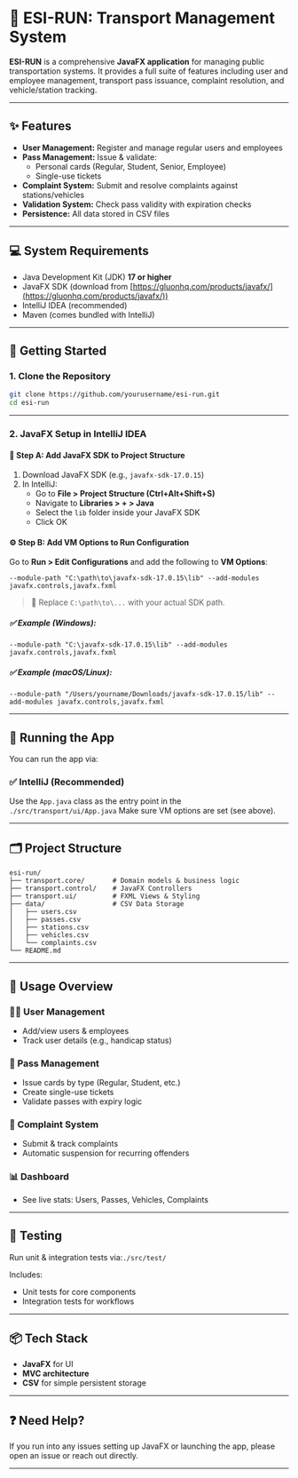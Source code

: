# 🚌 ESI-RUN: Transport Management System

**ESI-RUN** is a comprehensive **JavaFX application** for managing public transportation systems. It provides a full suite of features including user and employee management, transport pass issuance, complaint resolution, and vehicle/station tracking.

---

## ✨ Features

- **User Management:** Register and manage regular users and employees
- **Pass Management:** Issue & validate:
    - Personal cards (Regular, Student, Senior, Employee)
    - Single-use tickets
- **Complaint System:** Submit and resolve complaints against stations/vehicles
- **Validation System:** Check pass validity with expiration checks
- **Persistence:** All data stored in CSV files

---

## 💻 System Requirements

- Java Development Kit (JDK) **17 or higher**
- JavaFX SDK (download from [https://gluonhq.com/products/javafx/](https://gluonhq.com/products/javafx/))
- IntelliJ IDEA (recommended)
- Maven (comes bundled with IntelliJ)

---

## 🚀 Getting Started

### 1. Clone the Repository

```bash
git clone https://github.com/yourusername/esi-run.git
cd esi-run
```

---

### 2. JavaFX Setup in IntelliJ IDEA

#### 📂 Step A: Add JavaFX SDK to Project Structure

1. Download JavaFX SDK (e.g., `javafx-sdk-17.0.15`)
2. In IntelliJ:
    - Go to **File > Project Structure (Ctrl+Alt+Shift+S)**
    - Navigate to **Libraries > + > Java**
    - Select the `lib` folder inside your JavaFX SDK
    - Click OK

#### ⚙️ Step B: Add VM Options to Run Configuration

Go to **Run > Edit Configurations** and add the following to **VM Options**:

```
--module-path "C:\path\to\javafx-sdk-17.0.15\lib" --add-modules javafx.controls,javafx.fxml
```

> 🔁 Replace `C:\path\to\...` with your actual SDK path.

##### ✅ Example (Windows):

```
--module-path "C:\javafx-sdk-17.0.15\lib" --add-modules javafx.controls,javafx.fxml
```

##### ✅ Example (macOS/Linux):

```
--module-path "/Users/yourname/Downloads/javafx-sdk-17.0.15/lib" --add-modules javafx.controls,javafx.fxml
```

---

## 🧪 Running the App

You can run the app via:

### ✅ IntelliJ (Recommended)
Use the `App.java` class as the entry point in the `./src/transport/ui/App.java` Make sure VM options are set (see above).

---

## 🗂️ Project Structure

```
esi-run/
├── transport.core/       # Domain models & business logic
├── transport.control/    # JavaFX Controllers
├── transport.ui/         # FXML Views & Styling
├── data/                 # CSV Data Storage
│   ├── users.csv
│   ├── passes.csv
│   ├── stations.csv
│   ├── vehicles.csv
│   └── complaints.csv
└── README.md
```

---

## 🔎 Usage Overview

### 🧍‍♂️ User Management
- Add/view users & employees
- Track user details (e.g., handicap status)

### 🎫 Pass Management
- Issue cards by type (Regular, Student, etc.)
- Create single-use tickets
- Validate passes with expiry logic

### 📣 Complaint System
- Submit & track complaints
- Automatic suspension for recurring offenders

### 📊 Dashboard
- See live stats: Users, Passes, Vehicles, Complaints

---

## 🧪 Testing

Run unit & integration tests via:`./src/test/`


Includes:
- Unit tests for core components
- Integration tests for workflows

---

## 📦 Tech Stack

- **JavaFX** for UI
- **MVC architecture**
- **CSV** for simple persistent storage

---

## ❓ Need Help?

If you run into any issues setting up JavaFX or launching the app, please open an issue or reach out directly.

---
